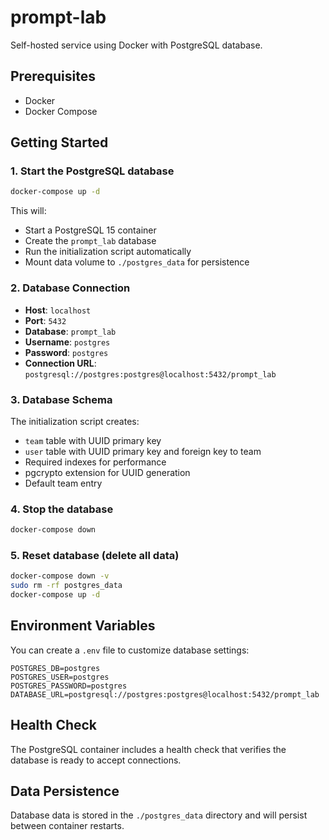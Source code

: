 # prompt-lab

Self-hosted service using Docker with PostgreSQL database.

## Prerequisites

- Docker
- Docker Compose

## Getting Started

### 1. Start the PostgreSQL database

```bash
docker-compose up -d
```

This will:
- Start a PostgreSQL 15 container
- Create the `prompt_lab` database
- Run the initialization script automatically
- Mount data volume to `./postgres_data` for persistence

### 2. Database Connection

- **Host**: `localhost`
- **Port**: `5432`
- **Database**: `prompt_lab`
- **Username**: `postgres`
- **Password**: `postgres`
- **Connection URL**: `postgresql://postgres:postgres@localhost:5432/prompt_lab`

### 3. Database Schema

The initialization script creates:
- `team` table with UUID primary key
- `user` table with UUID primary key and foreign key to team
- Required indexes for performance
- pgcrypto extension for UUID generation
- Default team entry

### 4. Stop the database

```bash
docker-compose down
```

### 5. Reset database (delete all data)

```bash
docker-compose down -v
sudo rm -rf postgres_data
docker-compose up -d
```

## Environment Variables

You can create a `.env` file to customize database settings:

```env
POSTGRES_DB=postgres
POSTGRES_USER=postgres
POSTGRES_PASSWORD=postgres
DATABASE_URL=postgresql://postgres:postgres@localhost:5432/prompt_lab
```

## Health Check

The PostgreSQL container includes a health check that verifies the database is ready to accept connections.

## Data Persistence

Database data is stored in the `./postgres_data` directory and will persist between container restarts.